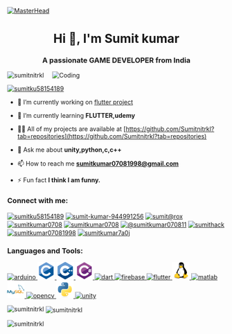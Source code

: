 [![MasterHead](https://media.licdn.com/dms/image/D563DAQFIJGy_J4EvYA/image-scale_191_1128/0/1666883668428?e=1675425600&v=beta&t=q5S0E-n5z-gDvzZPdOvK7oorksu-JESWk3DdbbvU2ss)](https://codegrills.in)
<h1 align="center">Hi 👋, I'm Sumit kumar</h1>
<h3 align="center">A passionate GAME DEVELOPER from India</h3>
<img align="right" alt="Coding" width="400" src="https://giffiles.alphacoders.com/119/119939.gif">

<p align="left"> <img src="https://komarev.com/ghpvc/?username=sumitnitrkl&label=Profile%20views&color=0e75b6&style=flat" alt="sumitnitrkl" /> </p>

<p align="left"> <a href="https://twitter.com/sumitku58154189" target="blank"><img src="https://img.shields.io/twitter/follow/sumitku58154189?logo=twitter&style=for-the-badge" alt="sumitku58154189" /></a> </p>

- 🔭 I’m currently working on [flutter project](https://github.com/Sumitnitrkl/samagam)

- 🌱 I’m currently learning **FLUTTER,udemy**

- 👨‍💻 All of my projects are available at [https://github.com/Sumitnitrkl?tab=repositories](https://github.com/Sumitnitrkl?tab=repositories)

- 💬 Ask me about **unity,python,c,c++**

- 📫 How to reach me **sumitkumar07081998@gmail.com**

- ⚡ Fun fact **I think I am funny.**

<h3 align="left">Connect with me:</h3>
<p align="left">
<a href="https://twitter.com/sumitku58154189" target="blank"><img align="center" src="https://raw.githubusercontent.com/rahuldkjain/github-profile-readme-generator/master/src/images/icons/Social/twitter.svg" alt="sumitku58154189" height="30" width="40" /></a>
<a href="https://linkedin.com/in/sumit-kumar-944991256" target="blank"><img align="center" src="https://raw.githubusercontent.com/rahuldkjain/github-profile-readme-generator/master/src/images/icons/Social/linked-in-alt.svg" alt="sumit-kumar-944991256" height="30" width="40" /></a>
<a href="https://kaggle.com/sumit@rox" target="blank"><img align="center" src="https://raw.githubusercontent.com/rahuldkjain/github-profile-readme-generator/master/src/images/icons/Social/kaggle.svg" alt="sumit@rox" height="30" width="40" /></a>
<a href="https://instagram.com/sumitkumar0708" target="blank"><img align="center" src="https://raw.githubusercontent.com/rahuldkjain/github-profile-readme-generator/master/src/images/icons/Social/instagram.svg" alt="sumitkumar0708" height="30" width="40" /></a>
<a href="https://www.codechef.com/users/sumitkumar0708" target="blank"><img align="center" src="https://cdn.jsdelivr.net/npm/simple-icons@3.1.0/icons/codechef.svg" alt="sumitkumar0708" height="30" width="40" /></a>
<a href="https://www.hackerrank.com/@sumitkumar070811" target="blank"><img align="center" src="https://raw.githubusercontent.com/rahuldkjain/github-profile-readme-generator/master/src/images/icons/Social/hackerrank.svg" alt="@sumitkumar070811" height="30" width="40" /></a>
<a href="https://codeforces.com/profile/sumithack" target="blank"><img align="center" src="https://raw.githubusercontent.com/rahuldkjain/github-profile-readme-generator/master/src/images/icons/Social/codeforces.svg" alt="sumithack" height="30" width="40" /></a>
<a href="https://www.leetcode.com/sumitkumar07081998" target="blank"><img align="center" src="https://raw.githubusercontent.com/rahuldkjain/github-profile-readme-generator/master/src/images/icons/Social/leet-code.svg" alt="sumitkumar07081998" height="30" width="40" /></a>
<a href="https://auth.geeksforgeeks.org/user/sumitkumar7a0j" target="blank"><img align="center" src="https://raw.githubusercontent.com/rahuldkjain/github-profile-readme-generator/master/src/images/icons/Social/geeks-for-geeks.svg" alt="sumitkumar7a0j" height="30" width="40" /></a>
</p>

<h3 align="left">Languages and Tools:</h3>
<p align="left"> <a href="https://www.arduino.cc/" target="_blank" rel="noreferrer"> <img src="https://cdn.worldvectorlogo.com/logos/arduino-1.svg" alt="arduino" width="40" height="40"/> </a> <a href="https://www.cprogramming.com/" target="_blank" rel="noreferrer"> <img src="https://raw.githubusercontent.com/devicons/devicon/master/icons/c/c-original.svg" alt="c" width="40" height="40"/> </a> <a href="https://www.w3schools.com/cpp/" target="_blank" rel="noreferrer"> <img src="https://raw.githubusercontent.com/devicons/devicon/master/icons/cplusplus/cplusplus-original.svg" alt="cplusplus" width="40" height="40"/> </a> <a href="https://www.w3schools.com/cs/" target="_blank" rel="noreferrer"> <img src="https://raw.githubusercontent.com/devicons/devicon/master/icons/csharp/csharp-original.svg" alt="csharp" width="40" height="40"/> </a> <a href="https://dart.dev" target="_blank" rel="noreferrer"> <img src="https://www.vectorlogo.zone/logos/dartlang/dartlang-icon.svg" alt="dart" width="40" height="40"/> </a> <a href="https://firebase.google.com/" target="_blank" rel="noreferrer"> <img src="https://www.vectorlogo.zone/logos/firebase/firebase-icon.svg" alt="firebase" width="40" height="40"/> </a> <a href="https://flutter.dev" target="_blank" rel="noreferrer"> <img src="https://www.vectorlogo.zone/logos/flutterio/flutterio-icon.svg" alt="flutter" width="40" height="40"/> </a> <a href="https://www.linux.org/" target="_blank" rel="noreferrer"> <img src="https://raw.githubusercontent.com/devicons/devicon/master/icons/linux/linux-original.svg" alt="linux" width="40" height="40"/> </a> <a href="https://www.mathworks.com/" target="_blank" rel="noreferrer"> <img src="https://upload.wikimedia.org/wikipedia/commons/2/21/Matlab_Logo.png" alt="matlab" width="40" height="40"/> </a> <a href="https://www.mysql.com/" target="_blank" rel="noreferrer"> <img src="https://raw.githubusercontent.com/devicons/devicon/master/icons/mysql/mysql-original-wordmark.svg" alt="mysql" width="40" height="40"/> </a> <a href="https://opencv.org/" target="_blank" rel="noreferrer"> <img src="https://www.vectorlogo.zone/logos/opencv/opencv-icon.svg" alt="opencv" width="40" height="40"/> </a> <a href="https://www.python.org" target="_blank" rel="noreferrer"> <img src="https://raw.githubusercontent.com/devicons/devicon/master/icons/python/python-original.svg" alt="python" width="40" height="40"/> </a> <a href="https://unity.com/" target="_blank" rel="noreferrer"> <img src="https://www.vectorlogo.zone/logos/unity3d/unity3d-icon.svg" alt="unity" width="40" height="40"/> </a> </p>

<p><img align="left" src="https://github-readme-stats.vercel.app/api/top-langs?username=sumitnitrkl&show_icons=true&locale=en&layout=compact" alt="sumitnitrkl" /></p>

<p>&nbsp;<img align="center" src="https://github-readme-stats.vercel.app/api?username=sumitnitrkl&show_icons=true&locale=en" alt="sumitnitrkl" /></p>

<p><img align="center" src="https://github-readme-streak-stats.herokuapp.com/?user=sumitnitrkl&" alt="sumitnitrkl" /></p>
